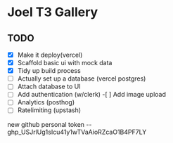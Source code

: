# Joel T3 Gallery

## TODO

- [x] Make it deploy(vercel)
- [x] Scaffold basic ui with mock data
- [x] Tidy up build process
- [ ] Actually set up a database (vercel postgres)
- [ ] Attach database to UI
- [ ] Add authentication (w/clerk) -[ ] Add image upload
- [ ] Analytics (posthog)
- [ ] Ratelimiting (upstash)

new github personal token -- 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

